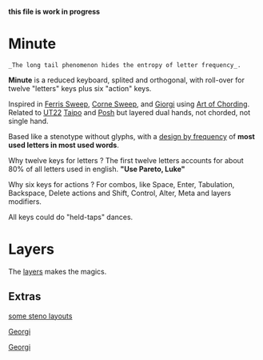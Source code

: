 __this file is work in progress__

# Minute 

    _The long tail phenomenon hides the entropy of letter frequency_. 

__Minute__ is a reduced keyboard, splited and orthogonal, with roll-over for twelve "letters" keys plus six "action" keys. 

Inspired in [Ferris Sweep](https://github.com/pierrechevalier83/ferris), [Corne Sweep](https://github.com/qmk/qmk_firmware/tree/master/keyboards/crkbd),  and [Giorgi](https://github.com/germ/qmk_firmware/tree/georgi/keyboards/georgi) using [Art of Chording](https://www.artofchording.com/). Related to [UT22](https://github.com/bubbleology/UT22) [Taipo](https://inkeys.wiki/en/keymaps/taipo) and [Posh](https://inkeys.wiki/en/keymaps/posh) but layered dual hands, not chorded, not single hand.

Based like a stenotype without glyphs, with a [design by frequency](https://github.com/agsb/minute/blob/main/docs/Frequency.md) of **most used letters in most used words**. 

Why twelve keys for letters ? The first twelve letters accounts for about 80% of all letters used in english. __"Use Pareto, Luke"__

Why six keys for actions ? For combos, like Space, Enter, Tabulation, Backspace, Delete actions and Shift, Control, Alter, Meta and layers modifiers.

All keys could do "held-taps" dances.

# Layers

The [layers](https://github.com/agsb/minute/blob/main/docs/keebs.md) makes the magics.


## Extras

[some steno layouts](https://inkeys.wiki/en/keymaps)

[Georgi](http://thedarnedestthing.com/georgi%27ous])

[Georgi](http://docs.gboards.ca/docs/Unboxing-Georgi/)
